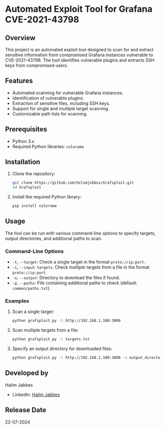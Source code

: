 # Automated Exploit Tool for Grafana CVE-2021-43798

## Overview

This project is an automated exploit tool designed to scan for and extract sensitive information from compromised Grafana instances vulnerable to CVE-2021-43798. The tool identifies vulnerable plugins and extracts SSH keys from compromised users.

## Features

- Automated scanning for vulnerable Grafana instances.
- Identification of vulnerable plugins.
- Extraction of sensitive files, including SSH keys.
- Support for single and multiple target scanning.
- Customizable path lists for scanning.

## Prerequisites

- Python 3.x
- Required Python libraries: `colorama`

## Installation

1. Clone the repository:
    ```sh
    git clone https://github.com/hxlxmjxbbxs/Grafsploit.git
    cd Grafsploit
    ```

2. Install the required Python library:
    ```sh
    pip install colorama
    ```

## Usage

The tool can be run with various command-line options to specify targets, output directories, and additional paths to scan.

### Command-Line Options

- `-t`, `--target`: Check a single target in the format `proto://ip:port`.
- `-i`, `--input-targets`: Check multiple targets from a file in the format `proto://ip:port`.
- `-o`, `--output`: Directory to download the files if found.
- `-p`, `--paths`: File containing additional paths to check (default: `common/paths.txt`).

### Examples

1. Scan a single target:
    ```sh
    python grafsploit.py -t http://192.168.1.100:3000
    ```

2. Scan multiple targets from a file:
    ```sh
    python grafsploit.py -i targets.txt
    ```

3. Specify an output directory for downloaded files:
    ```sh
    python grafsploit.py -t http://192.168.1.100:3000 -o output_directory
    ```

## Developed by

Halim Jabbes

- LinkedIn: [Halim Jabbes](https://www.linkedin.com/in/hxlxmj)

## Release Date

22-07-2024
